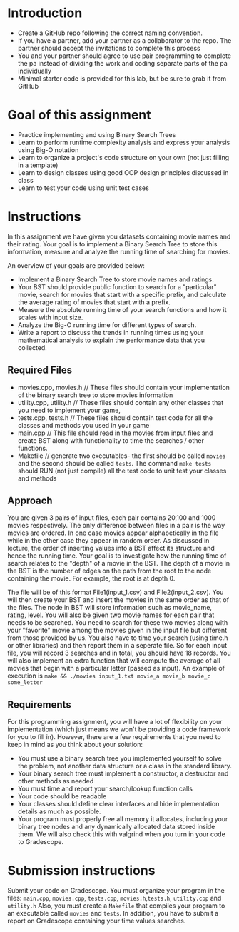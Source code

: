# Introduction

* Create a GitHub repo following the correct naming convention.
* If you have a partner, add your partner as a collaborator to the repo. The partner should accept the invitations to complete this process
* You and your partner should agree to use pair programming to complete the pa instead of dividing the work and coding separate parts of the pa individually
* Minimal starter code is provided for this lab, but be sure to grab it from GitHub


# Goal of this assignment

* Practice implementing and using Binary Search Trees
* Learn to perform runtime complexity analysis and express your analysis using Big-O notation
* Learn to organize a project's code structure on your own (not just filling in a template)
* Learn to design classes using good OOP design principles discussed in class
* Learn to test your code using unit test cases


# Instructions

In this assignment we have given you datasets containing movie names and their rating. Your goal is to implement a Binary Search Tree to store this information, measure and analyze the running time of searching for movies.

An overview of your goals are provided below:
* Implement a Binary Search Tree to store movie names and ratings.
* Your BST should provide public function to search for a "particular" movie, search for movies that start with a specific prefix, and calculate the average rating of movies that start with a prefix.
* Measure the absolute running time of your search functions and how it scales with input size.
* Analyze the Big-O running time for different types of search.
* Write a report to discuss the trends in running times using your mathematical analysis to explain the performance data that you collected.
 
## Required Files

* movies.cpp, movies.h    // These files should contain your implementation of the binary search tree to store movies information
* utility.cpp, utility.h // These files should contain any other classes that you need to implement your game,
* tests.cpp, tests.h // These files should contain test code for all the classes and methods you used in your game
* main.cpp // This file should read in the movies from input files and create BST along with functionality to time the searches / other functions.
* Makefile // generate two executables- the first should be called ```movies``` and the second should be called ```tests```. The command ```make tests``` should RUN (not just compile) all the test code to unit test your classes and methods 

## Approach
You are given 3 pairs of input files, each pair contains 20,100 and 1000 movies respectively. The only difference between files in a pair is the way movies are ordered. In one case movies appear alphabetically in the file while in the other case they appear in random order.  As discussed in lecture, the order of inserting values into a BST affect its structure and hence the running time. Your goal is to investigate how the running time of search relates to the "depth" of a movie in the BST. The depth of a movie in the BST is the number of edges on the path from the root to the node containing the movie. For example, the root is at depth 0.



The file will be of this format File1(input_1.csv) and File2(input_2.csv).
You will then create your BST and insert the movies in the same order as that of the files. The node in BST will store information such as movie_name, rating, level. You will also be given two movie names for each pair that needs to be searched. You need to search for these two movies along with your "favorite" movie among the movies given in the input file but different from those provided by us. You also have to time your search (using time.h or other libraries) and then report them in a seperate file. So for each input file, you will record 3 searches and in total, you should have 18 records.  You will also implement an extra function that will compute the average of all movies that begin with a particular letter (passed as input). An example of execution is 
`make && ./movies input_1.txt movie_a movie_b movie_c some_letter`

## Requirements
For this programming assignment, you will have a lot of flexibility on your implementation (which just means we won't be providing a code framework for you to fill in). However, there are a few requirements that you need to keep in mind as you think about your solution:

* You must use a binary search tree you implemented yourself to solve the problem, not another data structure or a class in the standard library.
* Your binary search tree must implement a constructor, a destructor and other methods as needed
* You must time and report your search/lookup function calls
* Your code should be readable
* Your classes should define clear interfaces and hide implementation details as much as possible. 
* Your program must properly free all memory it allocates, including your binary tree nodes and any dynamically allocated data stored inside them. We will also check this with valgrind when you turn in your code to Gradescope.

# Submission instructions 

Submit your code on Gradescope. You must organize your program in the files: `main.cpp`, `movies.cpp`, `tests.cpp`, `movies.h`,`tests.h`, `utility.cpp` and `utility.h` Also, you must create a `Makefile` that compiles your program to an executable called `movies` and `tests`.
In addition, you have to submit a report on Gradescope containing your time values searches. 
